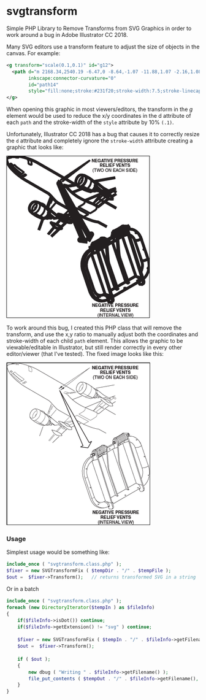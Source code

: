 # svgtransform
Simple PHP Library to Remove Transforms from SVG Graphics in order to work around a bug in Adobe Illustrator CC 2018. 

Many SVG editors use a transform feature to adjust the size of objects in the canvas. For example: 

```xml
<g transform="scale(0.1,0.1)" id="g12">
  <path d="m 2168.34,2540.19 -6.47,0 -8.64,-1.07 -11.88,1.07 -2.16,1.08 -17.27,5.4 -16.73,9.18 0,0 -22.14,19.97 -8.63,9.72 -4.32,5.39 -9.18,9.72 -14.04,8.64 0,0 -3.77,2.16 -15.12,6.47 -7.55,3.24 -14.04,10.26 0,0 -1.08,1.62" 
        inkscape:connector-curvature="0" 
        id="path14" 
        style="fill:none;stroke:#231f20;stroke-width:7.5;stroke-linecap:square;stroke-linejoin:round;stroke-miterlimit:4;stroke-opacity:1;stroke-dasharray:none"/>
</g>
```

When opening this graphic in most viewers/editors, the transform in the *g* element would be used to reduce the x/y coordinates in the d attribute of each `path` and the stroke-width of the `style` attribute by 10% `(.1)`. 

Unfortunately, Illustrator CC 2018 has a bug that causes it to correctly resize the `d` attribute and completely ignore the `stroke-width` attribute creating a graphic that looks like:

![Bad SVG](images/badsvg.png) 

To work around this bug, I created this PHP class that will remove the transform, and use the x,y ratio to manually adjust both the coordinates and stroke-width of each child `path` element. This allows the graphic to be viewable/editable in Illustrator, but still render correctly in every other editor/viewer (that I've tested). The fixed image looks like this:

![Good SVG](images/goodsvg.png) 
                                           
### Usage
Simplest usage would be something like:

```php
include_once ( "svgtransform.class.php" );
$fixer = new SVGTransformFix ( $tempDir . "/" . $tempFile );
$out =  $fixer->Transform();   // returns transformed SVG in a string
```

Or in a batch

```php
include_once ( "svgtransform.class.php" );
foreach (new DirectoryIterator($tempIn ) as $fileInfo)
{
    if($fileInfo->isDot()) continue;
    if($fileInfo->getExtension() != "svg" ) continue;

    $fixer = new SVGTransformFix ( $tempIn . "/" . $fileInfo->getFilename() );
    $out =  $fixer->Transform();

    if ( $out );
    {
        new dbug ( "Writing " . $fileInfo->getFilename() );
        file_put_contents ( $tempOut . "/" . $fileInfo->getFilename(), $out );
    }
}
```
